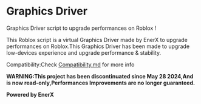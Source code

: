 # Graphics Driver
Graphics Driver script to upgrade performances on Roblox !

This Roblox script is a virtual
Graphics Driver made by EnerX to upgrade performances
on Roblox.This Graphics Driver has been made
to upgrade low-devices experience and upgrade
performance & stability.

Compatibility:Check [Compatibility.md](https://github.com/EnerX-Inc/Graphics-Driver/blob/main/COMPATIBILITY.md) for more info

**WARNING:This project has been discontinuated since May 28 2024,And is now read-only,Performances Improvements are no longer guaranteed.**

**Powered by EnerX**

